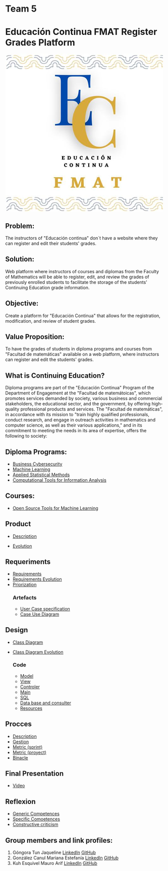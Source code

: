 # Team 5
  # Educación Continua FMAT Register Grades Platform

[![Logo](/Img/Educon.jpg)](https://www.matematicas.uady.mx/vinculacion/educacion-continua)

## Problem:
The instructors of "Educación continua" don´t have a website where they can register and edit their students' grades.

## Solution:
Web platform where instructors of courses and diplomas from the Faculty of Mathematics will be able to register, edit, and review the grades of previously enrolled students to facilitate the storage of the students' Continuing Education grade information.

## Objective:
Create a platform for "Educación Continua" that allows for the registration, modification, and review of student grades.

## Value Proposition:
To have the grades of students in diploma programs and courses from "Facultad de matemáticas" available on a web platform, where instructors can register and edit the students' grades.

## What is Continuing Education?
Diploma programs are part of the "Educación Continua" Program of the Department of Engagement at the "Facultad de matemátoicas", which promotes services demanded by society, various business and commercial stakeholders, the educational sector, and the government, by offering high-quality professional products and services.
The "Facultad de matemáticas", in accordance with its mission to "train highly qualified professionals, conduct research, and engage in outreach activities in mathematics and computer science, as well as their various applications," and in its commitment to meeting the needs in its area of expertise, offers the following to society:

## Diploma Programs:
- [Business Cybersecurity](https://www.matematicas.uady.mx/vinculacion/educacion-continua/61-facultad/vinculacion/educacion-continua/diplomados/687-diplomado-en-ciberseguridad-para-los-negocios)
- [Machine Learning](https://www.matematicas.uady.mx/vinculacion/educacion-continua/61-facultad/vinculacion/educacion-continua/diplomados/642-diplomado-en-aprendizaje-automatico)
- [Applied Statistical Methods](https://www.matematicas.uady.mx/vinculacion/educacion-continua/61-facultad/vinculacion/educacion-continua/diplomados/56-diplomado-en-metodos-estadisticos-aplicados)
- [Computational Tools for Information Analysis](https://www.matematicas.uady.mx/vinculacion/educacion-continua/61-facultad/vinculacion/educacion-continua/diplomados/61-diplomado-en-herramientas-computacionales-para-el-analisis-de-la-informacion)

## Courses:
- [Open Source Tools for Machine Learning](https://www.matematicas.uady.mx/vinculacion/educacion-continua/78-facultad/vinculacion/educacion-continua/cursos/707-curso-de-herramientas-open-source-para-aprendizaje-automatico)


## Product
- [Description](https://github.com/JaquelineGongora/Equipo-5/blob/Third/Product/Description.md)
  
- [Evolution](https://github.com/JaquelineGongora/Equipo-5/blob/Third/Product/Evolution.md)


## Requeriments 
- [Requirements](https://github.com/JaquelineGongora/Equipo-5/blob/Third/Requeriments/Requiriments.md)
- [Requirements Evolution](https://github.com/JaquelineGongora/Equipo-5/blob/Third/Requeriments/Evolution.md)
- [Priorization](https://github.com/JaquelineGongora/Equipo-5/blob/Third/Requeriments/Prioritization.md)
  ### Artefacts
  - [User Case specification](https://github.com/JaquelineGongora/Equipo-5/blob/Third/Requeriments/User%20cases%20specification.pdf)
  - [Case Use Diagram](https://github.com/JaquelineGongora/Equipo-5/blob/Third/Requeriments/UC_diagram.jpg)

## Design
- [Class Diagram](https://github.com/JaquelineGongora/Equipo-5/blob/Third/Design/class_diagram.pdf)
- [Class Diagram Evolution](https://github.com/JaquelineGongora/Equipo-5/blob/Third/Requeriments/CD%20Evolution.pdf)

  ### Code
  - [Model](https://github.com/JaquelineGongora/Equipo-5/tree/main/Code/Modelo)
  - [View](https://github.com/JaquelineGongora/Equipo-5/tree/main/Code/Vista)
  - [Controler](https://github.com/JaquelineGongora/Equipo-5/tree/main/Code/Controlador)
  - [Main](https://github.com/JaquelineGongora/Equipo-5/tree/main/Code/Main)
  - [SQL](https://github.com/JaquelineGongora/Equipo-5/tree/main/Code/SQL)
  - [Data base and consulter](https://github.com/JaquelineGongora/Equipo-5/tree/main/Code/BD)
  - [Resources](https://github.com/JaquelineGongora/Equipo-5/tree/Third/Code/Libreries)

## Procces
- [Description](https://github.com/JaquelineGongora/Equipo-5/blob/Third/Proces/Sprints.pdf)
- [Gestion](https://github.com/JaquelineGongora/Equipo-5/blob/Third/Proces/Gestion%20of%20the%20proyect.md)
- [Metric (sprint)](https://github.com/JaquelineGongora/Equipo-5/blob/Third/Proces/Contribution%20metric3.md)
- [Metric (proyect)](https://github.com/JaquelineGongora/Equipo-5/blob/Third/Proces/Proyect%20contribution%20metric.md)
- [Binacle](https://github.com/JaquelineGongora/Equipo-5/blob/Third/Proces/Binnacle3.md)

## Final Presentation
- [Video](https://youtu.be/za00__KkcK0?si=QPtNkquqAK2Dq9rg)

## Reflexion
- [Generic Competences](https://github.com/JaquelineGongora/Equipo-5/blob/Third/Reflexion/Generic_competecies.md)
- [Specific Comoetences](https://github.com/JaquelineGongora/Equipo-5/blob/Third/Reflexion/Specific_Competencies.md)
- [Constructive criticism](https://github.com/JaquelineGongora/Equipo-5/tree/Third/Reflexion)

## Group members and link profiles:
1. Góngora Tun Jaqueline       [LinkedIn](https://www.linkedin.com/in/jaqueline-g%C3%B3ngora-313649268)          [GitHub](https://github.com/JaquelineGongora)
2. González Canul Mariana Estefanía       [LinkedIn](https://www.linkedin.com/in/mariana-gonz%C3%A1lez-b6383128a)         [GitHub](https://github.com/marglezc)
3. Kuh Esquivel Mauro Arif       [LinkedIn](https://www.linkedin.com/in/mauro-arif-kuh-esquivel-92298626b/)         [GitHub](https://github.com/MauroKuh13)
